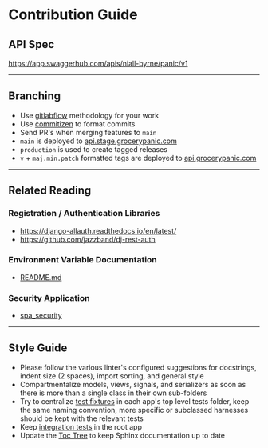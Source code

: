 # Contribution Guide

## API Spec

https://app.swaggerhub.com/apis/niall-byrne/panic/v1

---

## Branching

<!-- markdown-link-check-disable -->
- Use [gitlabflow](https://docs.gitlab.com/ee/topics/gitlab_flow.html) methodology for your work
- Use [commitizen](https://github.com/commitizen/cz-cli) to format commits
- Send PR's when merging features to `main`
- `main` is deployed to [api.stage.grocerypanic.com](https://api.stage.grocerypanic.com)  
- `production` is used to create tagged releases
- `v` + `maj.min.patch` formatted tags are deployed to [api.grocerypanic.com](http://api.grocerypanic.com)  
<!-- markdown-link-check-enable -->

---

## Related Reading

### Registration / Authentication Libraries

- https://django-allauth.readthedocs.io/en/latest/
- https://github.com/jazzband/dj-rest-auth

### Environment Variable Documentation

- [README.md](environments/README.md)

### Security Application

- [spa_security](panic/spa_security/README.md)

---

## Style Guide
<!-- markdown-link-check-disable -->

- Please follow the various linter's configured suggestions for docstrings, indent size (2 spaces), import sorting, and general style
- Compartmentalize models, views, signals, and serializers as soon as there is more than a single class in their own sub-folders
- Try to centralize [test fixtures](./kitchen/tests/fixtures) in each app's top level tests folder, keep the same naming convention, more specific or subclassed harnesses should be kept with the relevant tests 
- Keep [integration tests](./root/tests) in the root app
- Update the [Toc Tree](./documentation/source) to keep Sphinx documentation up to date

<!-- markdown-link-check-enable -->
